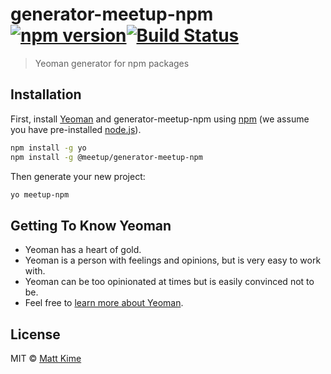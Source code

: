 # generator-meetup-npm [![npm version](https://badge.fury.io/js/%40meetup%2Fgenerator-meetup-npm.svg)](https://badge.fury.io/js/%40meetup%2Fgenerator-meetup-npm.svg)[![Build Status](https://travis-ci.org/meetup/generator-meetup-npm.svg?branch=master)](https://travis-ci.org/meetup/generator-meetup-npm)
> Yeoman generator for npm packages

## Installation

First, install [Yeoman](http://yeoman.io) and generator-meetup-npm using [npm](https://www.npmjs.com/) (we assume you have pre-installed [node.js](https://nodejs.org/)).

```bash
npm install -g yo
npm install -g @meetup/generator-meetup-npm
```

Then generate your new project:

```bash
yo meetup-npm
```

## Getting To Know Yeoman

 * Yeoman has a heart of gold.
 * Yeoman is a person with feelings and opinions, but is very easy to work with.
 * Yeoman can be too opinionated at times but is easily convinced not to be.
 * Feel free to [learn more about Yeoman](http://yeoman.io/).

## License

MIT © [Matt Kime]()


[npm-image]: https://badge.fury.io/js/generator-meetup-npm.svg
[npm-url]: https://npmjs.org/package/generator-meetup-npm
[travis-image]: https://travis-ci.org/mattkime/generator-meetup-npm.svg?branch=master
[travis-url]: https://travis-ci.org/mattkime/generator-meetup-npm
[daviddm-image]: https://david-dm.org/mattkime/generator-meetup-npm.svg?theme=shields.io
[daviddm-url]: https://david-dm.org/mattkime/generator-meetup-npm
